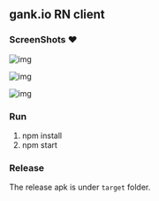 ## gank.io RN client

### ScreenShots :heart:

![img](./docs/Screenshot_2017-05-31-14-51-31-473_com.gitbookreader.png)

![img](./docs/Screenshot_2017-05-31-14-51-47-107_com.gitbookreader.png)

![img](./docs/Screenshot_2017-05-31-14-51-53-282_com.gitbookreader.png)

### Run

1. npm install
2. npm start

### Release

The release apk is under `target` folder.
